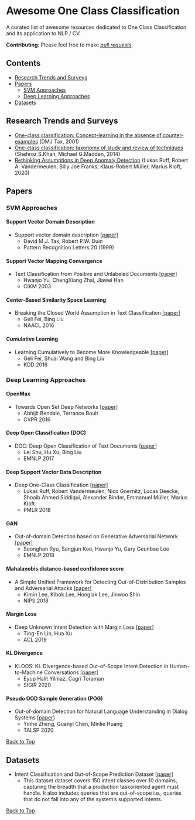 # Awesome One Class Classification

A curated list of awesome resources dedicated to One Class Classification and its application to NLP / CV.

**Contributing**: Please feel free to make *[pull requests](https://github.com/tim5go/awesome-one-class-classification/pulls)*.

## Contents
* [Research Trends and Surveys](#research-trends-and-surveys)
* [Papers](#papers)
	* [SVM Approaches](#svm-approaches)
	* [Deep Learning Approaches](#deep-learning-approaches)
* [Datasets](#datasets)


## Research Trends and Surveys
* [One-class classification: Concept-learning in the absence of counter-examples](http://homepage.tudelft.nl/n9d04/thesis.pdf) (DMJ Tax, 2001)
* [One-class classification: taxonomy of study and review of techniques](https://arxiv.org/abs/1312.0049) (Shehroz S.Khan, Michael G.Madden, 2014)
* [Rethinking Assumptions in Deep Anomaly Detection](https://arxiv.org/abs/2006.00339) (Lukas Ruff, Robert A. Vandermeulen, Billy Joe Franks, Klaus-Robert Müller, Marius Kloft, 2020)


## Papers

### SVM Approaches
#### Support Vector Domain Description
* Support vector domain description [[paper]](http://rduin.nl/papers/prl_99_svdd.pdf)
	* David M.J. Tax, Robert P.W. Duin
	* Pattern Recognition Letters 20 (1999)
#### Support Vector Mapping Convergence
* Text Classification from Positive and Unlabeled Documents [[paper]](http://sifaka.cs.uiuc.edu/czhai/pub/cikm03-svm.pdf)
	* Hwanjo Yu, ChengXiang Zhai, Jiawei Han
	* CIKM 2003
#### Center-Based Similarity Space Learning
* Breaking the Closed World Assumption in Text Classification [[paper]](https://www.aclweb.org/anthology/N16-1061/)
	* Geli Fei, Bing Liu
	* NAACL 2016
#### Cumulative Learning
* Learning Cumulatively to Become More Knowledgeable [[paper]](https://www.kdd.org/kdd2016/papers/files/rpp0426-feiA.pdf)
	* Geli Fei, Shuai Wang and Bing Liu
	* KDD 2016

### Deep Learning Approaches
#### OpenMax
* Towards Open Set Deep Networks [[paper]](https://arxiv.org/abs/1511.06233)
	* Abhijit Bendale, Terrance Boult
	* CVPR 2016
#### Deep Open Classification (DOC)
* DOC: Deep Open Classification of Text Documents [[paper]](https://arxiv.org/abs/1709.08716)
	* Lei Shu, Hu Xu, Bing Liu
	* EMNLP 2017
#### Deep Support Vector Data Description
* Deep One-Class Classification [[paper]](http://proceedings.mlr.press/v80/ruff18a.html)
	* Lukas Ruff, Robert Vandermeulen, Nico Goernitz, Lucas Deecke, Shoaib Ahmed Siddiqui, Alexander Binder, Emmanuel Müller, Marius Kloft
	* PMLR 2018
#### GAN
* Out-of-domain Detection based on Generative Adversarial Network [[paper]](https://www.aclweb.org/anthology/D18-1077/)
	* Seonghan Ryu, Sangjun Koo, Hwanjo Yu, Gary Geunbae Lee
	* EMNLP 2018
#### Mahalanobis distance-based confidence score
* A Simple Unified Framework for Detecting Out-of-Distribution Samples and Adversarial Attacks [[paper]](https://arxiv.org/abs/1807.03888)
	* Kimin Lee, Kibok Lee, Honglak Lee, Jinwoo Shin
	* NIPS 2018
#### Margin Loss
* Deep Unknown Intent Detection with Margin Loss [[paper]](https://www.aclweb.org/anthology/P19-1548/)
	* Ting-En Lin, Hua Xu
	* ACL 2019
#### KL Divergence
* KLOOS: KL Divergence-based Out-of-Scope Intent Detection in Human-to-Machine Conversations [[paper]](https://dl.acm.org/doi/abs/10.1145/3397271.3401318)
	* Eyup Halit Yilmaz, Cagri Toraman
	* SIGIR 2020
#### Pseudo OOD Sample Generation (POG)
* Out-of-domain Detection for Natural Language Understanding in Dialog Systems [[paper]](https://arxiv.org/abs/1909.03862)
	* Yinhe Zheng, Guanyi Chen, Minlie Huang
	* TALSP 2020

[Back to Top](#contents)


## Datasets
* Intent Classification and Out-of-Scope Prediction Dataset [[paper]](https://arxiv.org/abs/1909.02027)
	* This dataset dataset covers 150 intent classes over 10 domains, capturing the breadth that a production taskoriented agent must handle. It also includes queries that are out-of-scope i.e., queries that do not fall into any of the system’s supported intents. 

[Back to Top](#contents)

